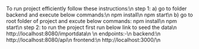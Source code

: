 To run project efficiently follow these instructions:\n
step 1: a) go to folder backend and execute below commands:\n
	npm install\n
	npm start\n
b) go to root folder of project and excute below commands:
	npm install\n
	npm start\n
step 2: to run the project first run below link to seed the data\n
	http://localhost:8080/importdata\n
\n
endpoints:-\n
backend:\n
http://localhost:8080/api\n
frontend:\n
http://localhost:3000/\n
